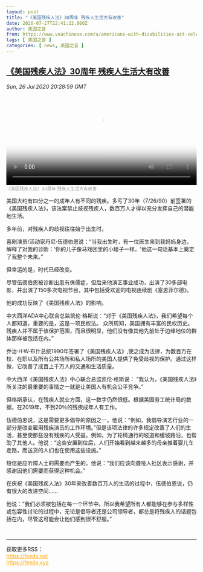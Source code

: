 ```yaml
---
layout: post
title: "《美国残疾人法》30周年 残疾人生活大有改善"
date: 2020-07-27T22:41:22.000Z
author: 美国之音
from: https://www.voachinese.com/a/americans-with-disabilities-act-celebrates-30-years-20200727/5515109.html
tags: [ 美国之音 ]
categories: [ news, 美国之音 ]
---
```

<!--1595889682000-->
[《美国残疾人法》30周年 残疾人生活大有改善](https://www.voachinese.com/a/americans-with-disabilities-act-celebrates-30-years-20200727/5515109.html)
------

<div>
<div><i>Sun, 26 Jul 2020 20:28:59 GMT</i></div><video poster="https://images.weserv.nl?url=gdb.voanews.com/0f9b1c3e-8b92-4a44-a300-4de2ba673423_tv_r1_s_w900.jpg" src="https://av.voanews.com/Videoroot/Pangeavideo/2020/07/0/0f/0f9b1c3e-8b92-4a44-a300-4de2ba673423_240p.mp4" style="width:100%" controls></video><div><small style="color: #999;">《美国残疾人法》30周年 残疾人生活大有改善</small></div><p>美国大约有四分之一的成年人有不同的残疾。多亏了30年（7/26/90）前签署的《美国残疾人法》，该法案禁止歧视残疾人，数百万人才得以充分发挥自己的潜能地生活。</p><p>多年前，对残疾人的歧视往往始于出生时。</p><p>喜剧演员/活动家丹尼·伍德伯恩说：“当我出生时，有一位医生来到我妈妈身边，解释了对我的诊断：‘你的儿子像马戏团里的小矮子一样。'他这一句话基本上奠定了我整个未来。”</p><p>但幸运的是，时代已经改变。</p><p>尽管伍德伯恩被诊断出患有侏儒症，但后来他演艺事业成功，出演了30多部电影，并出演了150多次电视节目，其中包括受欢迎的电视连续剧《塞恩菲尔德》。</p><p>他的成功反映了《美国残疾人法》的影响。</p><p>中大西洋ADA中心联合总监凯伦·格斯说：“对于《美国残疾人法》，我们希望每个人都知道，重要的是，这是一项民权法。 众所周知，美国拥有丰富的民权历史。 残疾人并不属于该保护范围，而且很明显，他们没有像其他先前处于边缘地位的群体那样被包括在内。”</p><p>乔治·H·W·布什总统1990年签署了《美国残疾人法》,使之成为法律，为数百万在校、在职以及所有公共场所和私人场所的美国人提供了免受歧视的保护。通过这样做，它改善了成百上千万人的交通和生活质量。</p><p>中大西洋《美国残疾人法》中心联合总监凯伦·格斯说： “我认为，《美国残疾人法》所关注的最重要的事情之一就是让美国人有机会公平竞争。”</p><p>但格斯承认，在残疾人就业方面，这一数字仍然很低。根据美国劳工统计局的数据，在2019年，不到20％的残疾成年人有工作。</p><p>伍德伯恩说，这是需要更多倡导的原因之一。他说：“例如，我倡导演艺行业的一部分是改变雇用残疾演员的工作环境。”但是该项法律的许多规定改善了人们的生活，甚至使那些没有残疾的人受益。例如，为了轮椅通行的坡道和缓坡路沿，也帮助了其他人。他说：“这些安置到位后，人们开始看到越来越多的母亲推着婴儿车走路，而送货的人们也在使用这些设施。”</p><p>短信是应听障人士的需要而产生的。他说：“我们应该向聋哑人社区表示感谢，并感谢因他们需要而获得这种机会。”</p><p>在庆祝《美国残疾人法》30年来改善数百万人的生活的过程中，伍德伯恩说，仍有很大的改进空间……</p><p>他说：“我们必须被包括在每一个环节中。所以我希望所有人都能够在参与多样性或包容性讨论的过程中，无论是倡导者还是公司领导者，都总是将残疾人的话题包括在内，尽管这可能会让他们感到很不舒服。”</p><br><hr><div>获取更多RSS：<br><a href="https://feedx.net" style="color:orange" target="_blank">https://feedx.net</a> <br><a href="https://feedx.xyz" style="color:orange" target="_blank">https://feedx.xyz</a><br></div>
</div>
